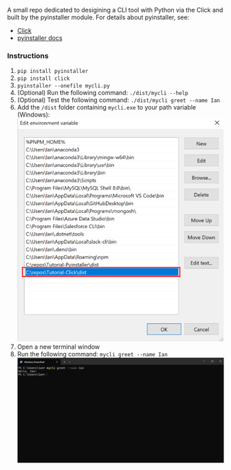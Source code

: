 A small repo dedicated to desigining a CLI tool with Python via the Click and built by the pyinstaller module.
For details about pyinstaller, see:

- [Click](https://click.palletsprojects.com/en/stable/)
- [pyinstaller docs](https://pyinstaller.org/en/stable/)

### Instructions
1. `pip install pyinstaller`
2. `pip install click`
2. `pyinstaller --onefile mycli.py`
3. (Optional) Run the following command: `./dist/mycli --help`
4. (Optional) Test the following command: `./dist/mycli greet --name Ian`
5. Add the `/dist` folder containing `mycli.exe` to your path variable (Windows):
    ![alt text](static/img/image.png)
6. Open a new terminal window
7. Run the following command:
    `mycli greet --name Ian`
    ![alt text](static/img/image-1.png)

